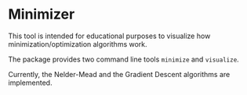 # Minimizer

This tool is intended for educational purposes to visualize how minimization/optimization algorithms work.

The package provides two command line tools `minimize` and `visualize`. 

Currently, the Nelder-Mead and the Gradient Descent algorithms are implemented.
